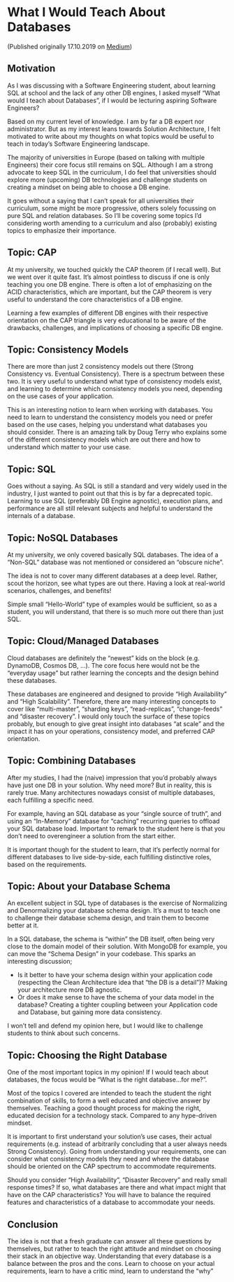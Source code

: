 # What I Would Teach About Databases

(Published originally 17.10.2019 on [Medium](https://itnext.io/what-would-i-teach-about-databases-f02417b188d2))

## Motivation

As I was discussing with a Software Engineering student, about learning SQL at school and the lack of any other DB engines, I asked myself “What would I teach about Databases”, if I would be lecturing aspiring Software Engineers?

Based on my current level of knowledge. I am by far a DB expert nor administrator. But as my interest leans towards Solution Architecture, I felt motivated to write about my thoughts on what topics would be useful to teach in today’s Software Engineering landscape.

The majority of universities in Europe (based on talking with multiple Engineers) their core focus still remains on SQL. Although I am a strong advocate to keep SQL in the curriculum, I do feel that universities should explore more (upcoming) DB technologies and challenge students on creating a mindset on being able to choose a DB engine.

It goes without a saying that I can’t speak for all universities their curriculum, some might be more progressive, others solely focussing on pure SQL and relation databases. So I’ll be covering some topics I’d considering worth amending to a curriculum and also (probably) existing topics to emphasize their importance.

## Topic: CAP

At my university, we touched quickly the CAP theorem (if I recall well). But we went over it quite fast. It’s almost pointless to discuss if one is only teaching you one DB engine. There is often a lot of emphasizing on the ACID characteristics, which are important, but the CAP theorem is very useful to understand the core characteristics of a DB engine.

Learning a few examples of different DB engines with their respective orientation on the CAP triangle is very educational to be aware of the drawbacks, challenges, and implications of choosing a specific DB engine.

## Topic: Consistency Models

There are more than just 2 consistency models out there (Strong Consistency vs. Eventual Consistency). There is a spectrum between these two. It is very useful to understand what type of consistency models exist, and learning to determine which consistency models you need, depending on the use cases of your application.

This is an interesting notion to learn when working with databases. You need to learn to understand the consistency models you need or prefer based on the use cases, helping you understand what databases you should consider. There is an amazing talk by Doug Terry who explains some of the different consistency models which are out there and how to understand which matter to your use case.

## Topic: SQL

Goes without a saying. As SQL is still a standard and very widely used in the industry, I just wanted to point out that this is by far a deprecated topic. Learning to use SQL (preferably DB Engine agnostic), execution plans, and performance are all still relevant subjects and helpful to understand the internals of a database.

## Topic: NoSQL Databases

At my university, we only covered basically SQL databases. The idea of a “Non-SQL” database was not mentioned or considered an “obscure niche”.

The idea is not to cover many different databases at a deep level. Rather, scout the horizon, see what types are out there. Having a look at real-world scenarios, challenges, and benefits!

Simple small “Hello-World” type of examples would be sufficient, so as a student, you will understand, that there is so much more out there than just SQL.

## Topic: Cloud/Managed Databases

Cloud databases are definitely the “newest” kids on the block (e.g. DynamoDB, Cosmos DB, …). The core focus here would not be the “everyday usage” but rather learning the concepts and the design behind these databases.

These databases are engineered and designed to provide “High Availability” and “High Scalability”. Therefore, there are many interesting concepts to cover like “multi-master”, “sharding keys”, “read-replicas”, “change-feeds” and “disaster recovery”. I would only touch the surface of these topics probably, but enough to give great insight into databases “at scale” and the impact it has on your operations, consistency model, and preferred CAP orientation.

## Topic: Combining Databases

After my studies, I had the (naive) impression that you’d probably always have just one DB in your solution. Why need more? But in reality, this is rarely true. Many architectures nowadays consist of multiple databases, each fulfilling a specific need.

For example, having an SQL database as your “single source of truth”, and using an “In-Memory” database for “caching” recurring queries to offload your SQL database load. Important to remark to the student here is that you don’t need to overengineer a solution from the start either.

It is important though for the student to learn, that it’s perfectly normal for different databases to live side-by-side, each fulfilling distinctive roles, based on the requirements.

## Topic: About your Database Schema

An excellent subject in SQL type of databases is the exercise of Normalizing and Denormalizing your database schema design. It’s a must to teach one to challenge their database schema design, and train them to become better at it.

In a SQL database, the schema is “within” the DB itself, often being very close to the domain model of their solution. With MongoDB for example, you can move the “Schema Design” in your codebase. This sparks an interesting discussion;

* Is it better to have your schema design within your application code (respecting the Clean Architecture idea that “the DB is a detail”)? Making your architecture more DB agnostic.
* Or does it make sense to have the schema of your data model in the database? Creating a tighter coupling between your Application code and Database, but gaining more data consistency.

I won’t tell and defend my opinion here, but I would like to challenge students to think about such concerns.

## Topic: Choosing the Right Database

One of the most important topics in my opinion! If I would teach about databases, the focus would be “What is the right database…for me?”.

Most of the topics I covered are intended to teach the student the right combination of skills, to form a well educated and objective answer by themselves. Teaching a good thought process for making the right, educated decision for a technology stack. Compared to any hype-driven mindset.

It is important to first understand your solution’s use cases, their actual requirements (e.g. instead of arbitrarily concluding that a user always needs Strong Consistency). Going from understanding your requirements, one can consider what consistency models they need and where the database should be oriented on the CAP spectrum to accommodate requirements.

Should you consider “High Availability”, “Disaster Recovery” and really small response times? If so, what databases are there and what impact might that have on the CAP characteristics? You will have to balance the required features and characteristics of a database to accommodate your needs.

## Conclusion

The idea is not that a fresh graduate can answer all these questions by themselves, but rather to teach the right attitude and mindset on choosing their stack in an objective way. Understanding that every database is a balance between the pros and the cons. Learn to choose on your actual requirements, learn to have a critic mind, learn to understand the “why”